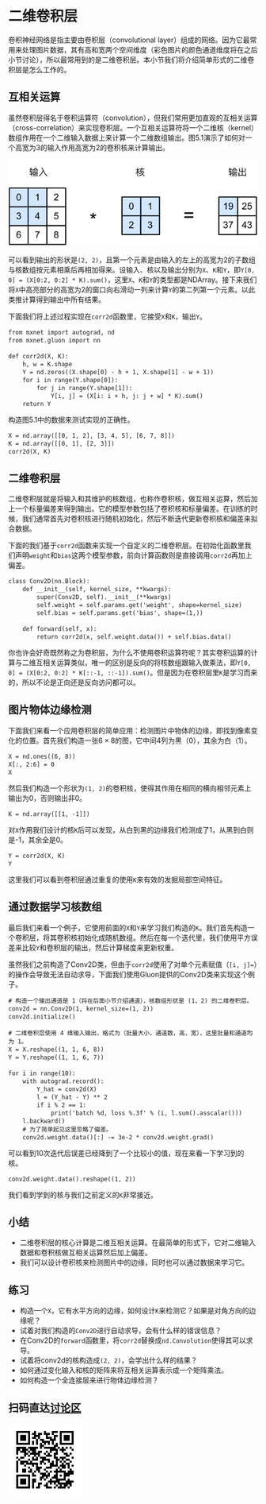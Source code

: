 # 二维卷积层

卷积神经网络是指主要由卷积层（convolutional layer）组成的网络。因为它最常用来处理图片数据，其有高和宽两个空间维度（彩色图片的颜色通道维度将在之后小节讨论），所以最常用到的是二维卷积层。本小节我们将介绍简单形式的二维卷积层是怎么工作的。

## 互相关运算

虽然卷积层得名于卷积运算符（convolution），但我们常用更加直观的互相关运算（cross-correlation）来实现卷积层。一个互相关运算符将一个二维核（kernel）数组作用在一个二维输入数据上来计算一个二维数组输出。图5.1演示了如何对一个高宽为3的输入作用高宽为2的卷积核来计算输出。

![二维相关运算符的计算。高亮部分为第一个输出元素及其计算所使用的输入和核数组元素：$0\times0+1\times1+3\times2+4\times3=19$。](../img/correlation.svg)

可以看到输出的形状是`(2, 2)`，且第一个元素是由输入的左上的高宽为2的子数组与核数组按元素相乘后再相加得来。设输入、核以及输出分别为`X`、`K`和`Y`，即`Y[0, 0] = (X[0:2, 0:2] * K).sum()`，这里`X`、`K`和`Y`的类型都是NDArray。接下来我们将`X`中高亮部分的高宽为2的窗口向右滑动一列来计算`Y`的第二列第一个元素。以此类推计算得到输出中所有结果。

下面我们将上述过程实现在`corr2d`函数里，它接受`X`和`K`，输出`Y`。

```{.python .input}
from mxnet import autograd, nd
from mxnet.gluon import nn

def corr2d(X, K):
    h, w = K.shape
    Y = nd.zeros((X.shape[0] - h + 1, X.shape[1] - w + 1))
    for i in range(Y.shape[0]):
        for j in range(Y.shape[1]):
            Y[i, j] = (X[i: i + h, j: j + w] * K).sum()
    return Y
```

构造图5.1中的数据来测试实现的正确性。

```{.python .input}
X = nd.array([[0, 1, 2], [3, 4, 5], [6, 7, 8]])
K = nd.array([[0, 1], [2, 3]])
corr2d(X, K)
```

## 二维卷积层

二维卷积层就是将输入和其维护的核数组，也称作卷积核，做互相关运算，然后加上一个标量偏差来得到输出。它的模型参数包括了卷积核和标量偏差。在训练的时候，我们通常首先对卷积核进行随机初始化，然后不断迭代更新卷积核和偏差来拟合数据。

下面的我们基于`corr2d`函数来实现一个自定义的二维卷积层。在初始化函数里我们声明`weight`和`bias`这两个模型参数，前向计算函数则是直接调用`corr2d`再加上偏差。

```{.python .input  n=70}
class Conv2D(nn.Block):
    def __init__(self, kernel_size, **kwargs):
        super(Conv2D, self).__init__(**kwargs)
        self.weight = self.params.get('weight', shape=kernel_size)
        self.bias = self.params.get('bias', shape=(1,))

    def forward(self, x):
        return corr2d(x, self.weight.data()) + self.bias.data()
```

你也许会好奇既然称之为卷积层，为什么不使用卷积运算符呢？其实卷积运算的计算与二维互相关运算类似，唯一的区别是反向的将核数组跟输入做乘法，即`Y[0, 0] = (X[0:2, 0:2] * K[::-1, ::-1]).sum()`。但是因为在卷积层里`K`是学习而来的，所以不论是正向还是反向访问都可以。

## 图片物体边缘检测

下面我们来看一个应用卷积层的简单应用：检测图片中物体的边缘，即找到像素变化的位置。首先我们构造一张$6\times 8$的图，它中间4列为黑（0），其余为白（1）。

```{.python .input  n=66}
X = nd.ones((6, 8))
X[:, 2:6] = 0
X
```

然后我们构造一个形状为`(1, 2)`的卷积核，使得其作用在相同的横向相邻元素上输出为0，否则输出非0。

```{.python .input  n=67}
K = nd.array([[1, -1]])
```

对`X`作用我们设计的核`K`后可以发现，从白到黑的边缘我们检测成了1，从黑到白则是-1，其余全是0。

```{.python .input  n=69}
Y = corr2d(X, K)
Y
```

这里我们可以看到卷积层通过重复的使用`K`来有效的发掘局部空间特征。

## 通过数据学习核数组

最后我们来看一个例子，它使用前面的`X`和`Y`来学习我们构造的`K`。我们首先构造一个卷积层，将其卷积核初始化成随机数组。然后在每一个迭代里，我们使用平方误差来比较`Y`和卷积层的输出，然后计算梯度来更新权重。

虽然我们之前构造了Conv2D类，但由于`corr2d`使用了对单个元素赋值（`[i, j]=`）的操作会导致无法自动求导，下面我们使用Gluon提供的Conv2D类来实现这个例子。

```{.python .input  n=83}
# 构造一个输出通道是 1（将在后面小节介绍通道），核数组形状是 (1，2) 的二维卷积层。
conv2d = nn.Conv2D(1, kernel_size=(1, 2))
conv2d.initialize()

# 二维卷积层使用 4 维输入输出，格式为（批量大小，通道数，高，宽），这里批量和通道均为 1。
X = X.reshape((1, 1, 6, 8))
Y = Y.reshape((1, 1, 6, 7))

for i in range(10):
    with autograd.record():
        Y_hat = conv2d(X)
        l = (Y_hat - Y) ** 2
        if i % 2 == 1:
            print('batch %d, loss %.3f' % (i, l.sum().asscalar()))
    l.backward()
    # 为了简单起见这里忽略了偏差。
    conv2d.weight.data()[:] -= 3e-2 * conv2d.weight.grad()
```

可以看到10次迭代后误差已经降到了一个比较小的值，现在来看一下学习到的核。

```{.python .input}
conv2d.weight.data().reshape((1, 2))
```

我们看到学到的核与我们之前定义的`K`非常接近。

## 小结

- 二维卷积层的核心计算是二维互相关运算。在最简单的形式下，它对二维输入数据和卷积核做互相关运算然后加上偏差。
- 我们可以设计卷积核来检测图片中的边缘，同时也可以通过数据来学习它。

## 练习

- 构造一个`X`，它有水平方向的边缘，如何设计`K`来检测它？如果是对角方向的边缘呢？
- 试着对我们构造的`Conv2D`进行自动求导，会有什么样的错误信息？
- 在Conv2D的`forward`函数里，将`corr2d`替换成`nd.Convolution`使得其可以求导。
- 试着将conv2d的核构造成`(2, 2)`，会学出什么样的结果？
- 如何通过变化输入和核的矩阵来将互相关运算表示成一个矩阵乘法。
- 如何构造一个全连接层来进行物体边缘检测？

## 扫码直达[讨论区](https://discuss.gluon.ai/t/topic/6314)

![](../img/qr_conv-layer.svg)

